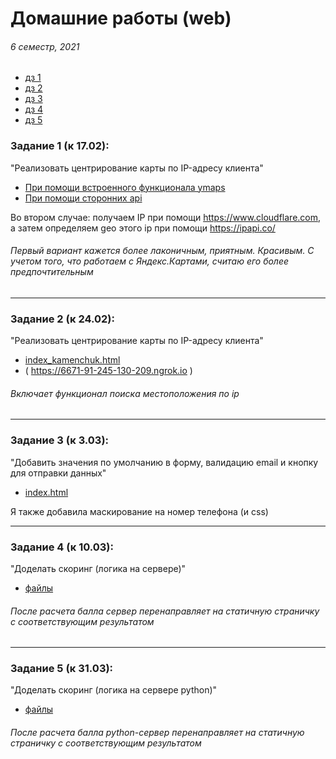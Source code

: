# Домашние работы (web)
###### 6 семестр, 2021

+ [дз 1](https://github.com/victorioustone/web_6#задание-1-к-1702)
+ [дз 2](https://github.com/victorioustone/web_6#задание-2-к-2402)
+ [дз 3](https://github.com/victorioustone/web_6#задание-3-к-303)
+ [дз 4](https://github.com/victorioustone/web_6#задание-4-к-1003)
+ [дз 5](https://github.com/victorioustone/web_6#задание-5-к-3103)
  
  
### Задание 1 (к 17.02):
"Реализовать центрирование карты по IP-адресу клиента"
  * [При помощи встроенного функционала ymaps](hw_1/map_ya.html) 
  * [При помощи сторонних api](hw_1/map_api's.html)  

Во втором случае: получаем IP при помощи https://www.cloudflare.com, а затем определяем geo этого ip при помощи https://ipapi.co/

###### _Первый вариант кажется более лаконичным, приятным. Красивым. С учетом того, что работаем с Яндекс.Картами, считаю его более предпочтительным_

--------------------------------------

### Задание 2 (к 24.02):
"Реализовать центрирование карты по IP-адресу клиента"
  * [index_kamenchuk.html](hw_2/index_kamenchuk.html) 
  * ( https://6671-91-245-130-209.ngrok.io )

###### _Включает функционал поиска местоположения по ip_

--------------------------------------

### Задание 3 (к 3.03):
"Добавить значения по умолчанию в форму, валидацию email и кнопку для отправки данных"
  * [index.html](hw_3/index.html) 

Я также добавила маскирование на номер телефона (и css)

--------------------------------------

### Задание 4 (к 10.03):
"Доделать скоринг (логика на сервере)"
  * [файлы](hw_4) 
###### _После расчета балла сервер перенаправляет на статичную страничку с соответствующим результатом_

--------------------------------------

### Задание 5 (к 31.03):
"Доделать скоринг (логика на сервере python)"
  * [файлы](hw_5) 
###### _После расчета балла python-сервер перенаправляет на статичную страничку с соответствующим результатом_
